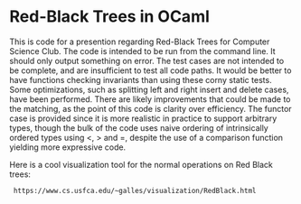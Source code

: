 # Red-Black Trees in OCaml

This is code for a presention regarding Red-Black Trees for Computer Science Club.
The code is intended to be run from the command line.  It should only output something
on error.  The test cases are not intended to be complete, and are insufficient to 
test all code paths.  It would be better to have functions checking invariants than 
using these corny static tests.  Some optimizations, such as splitting left and 
right insert and delete cases, have been performed.  There are likely improvements
that could be made to the matching, as the point of this code is clarity over 
efficiency.  The functor case is provided since it is more realistic in practice to
support arbitrary types, though the bulk of the code uses naive ordering of 
intrinsically ordered types using <, > and =, despite the use of a comparison function
yielding more expressive code.


Here is a cool visualization tool for the normal operations on Red Black trees:

     https://www.cs.usfca.edu/~galles/visualization/RedBlack.html
